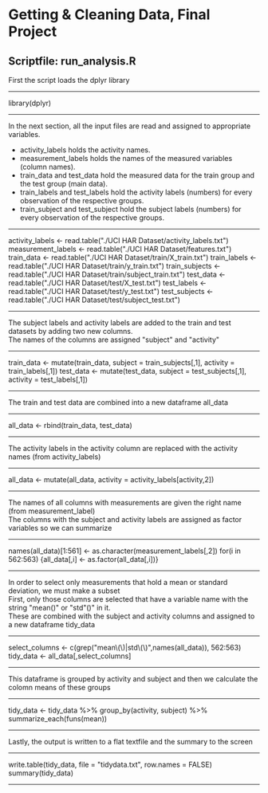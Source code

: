 # Getting & Cleaning Data, Final Project

## Scriptfile: run_analysis.R

First the script loads the dplyr library
***
library(dplyr)
***

In the next section, all the input files are read and assigned to appropriate variables.  
* activity_labels holds the activity names.  
* measurement_labels holds the names of the measured variables (column names).  
* train_data and test_data hold the measured data for the train group and the test group (main data).  
* train_labels and test_labels hold the activity labels (numbers) for every observation of the respective groups.  
* train_subject and test_subject hold the subject labels (numbers) for every observation of the respective groups.  

***
activity_labels <- read.table("./UCI HAR Dataset/activity_labels.txt")
measurement_labels <- read.table("./UCI HAR Dataset/features.txt")
train_data <- read.table("./UCI HAR Dataset/train/X_train.txt")
train_labels <- read.table("./UCI HAR Dataset/train/y_train.txt")
train_subjects <- read.table("./UCI HAR Dataset/train/subject_train.txt")
test_data <- read.table("./UCI HAR Dataset/test/X_test.txt")
test_labels <- read.table("./UCI HAR Dataset/test/y_test.txt")
test_subjects <- read.table("./UCI HAR Dataset/test/subject_test.txt")
***

The subject labels and activity labels are added to the train and test datasets by adding two new columns.  
The names of the columns are assigned "subject" and "activity"  
***
train_data <- mutate(train_data, subject = train_subjects[,1], activity = train_labels[,1])
test_data <- mutate(test_data, subject = test_subjects[,1], activity = test_labels[,1])
***

The train and test data are combined into a new dataframe all_data  
***
all_data <- rbind(train_data, test_data)
***

The activity labels in the activity column are replaced with the activity names (from activity_labels)  
***
all_data <- mutate(all_data, activity = activity_labels[activity,2])
***

The names of all columns with measurements are given the right name (from measurement_label)  
The columns with the subject and activity labels are assigned as factor variables so we can summarize  
***
names(all_data)[1:561] <- as.character(measurement_labels[,2])
for(i in 562:563) {all_data[,i] <- as.factor(all_data[,i])}
***

In order to select only measurements that hold a mean or standard deviation, we must make a subset  
First, only those columns are selected that have a variable name with the string "mean()" or "std"()" in it.  
These are combined with the subject and activity columns and assigned to a new dataframe tidy_data  
***
select_columns <- c(grep("mean\\(\\)|std\\(\\)",names(all_data)), 562:563)
tidy_data <- all_data[,select_columns]
***

This dataframe is grouped by activity and subject and then we calculate the colomn means of these groups  
***
tidy_data <- tidy_data %>% group_by(activity, subject) %>% summarize_each(funs(mean))
***

Lastly, the output is written to a flat textfile and the summary to the screen 
***
write.table(tidy_data, file = "tidydata.txt", row.names = FALSE)
summary(tidy_data)
***